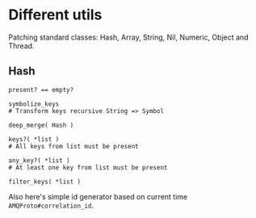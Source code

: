 # Different utils

Patching standard classes: Hash, Array, String, Nil, Numeric, Object and Thread.

## Hash

    present? == empty?

    symbolize_keys
    # Transform keys recursive String => Symbol
    
    deep_merge( Hash )

    keys?( *list )
    # All keys from list must be present

    any_key?( *list )
    # At least one key from list must be present

    filter_keys( *list )

Also here's simple id generator based on current time `AMQProto#correlation_id`.

